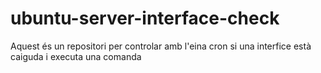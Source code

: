 # ubuntu-server-interface-check

Aquest és un repositori per controlar amb l'eina cron si una interfice està caiguda i executa una comanda
